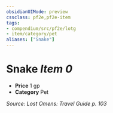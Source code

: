 ```yaml
---
obsidianUIMode: preview
cssclass: pf2e,pf2e-item
tags:
- compendium/src/pf2e/lotg
- item/category/pet
aliases: ["Snake"]
---
```

# Snake *Item 0*  

- **Price** 1 gp
- **Category** Pet



*Source: Lost Omens: Travel Guide p. 103*